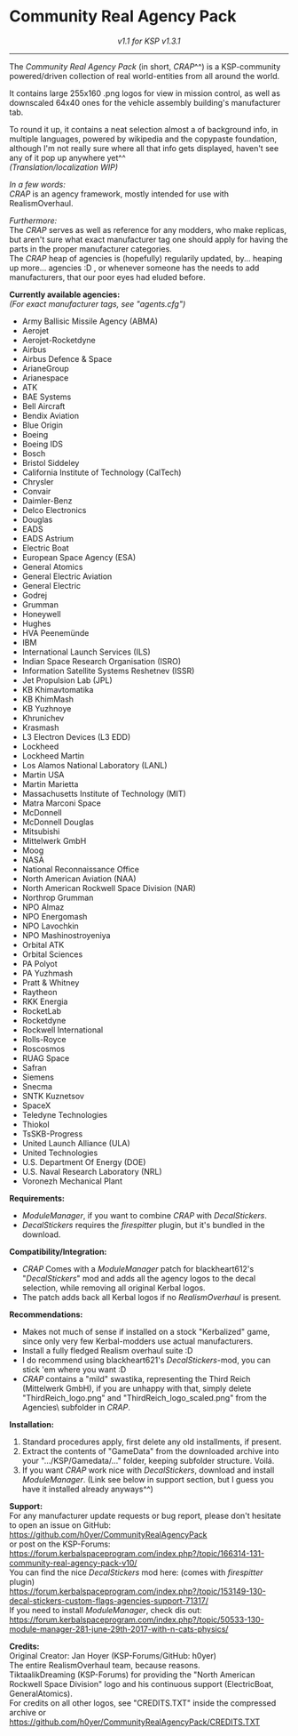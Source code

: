 # Community Real Agency Pack  
_<p style="text-align: center;">v1.1 for KSP v1.3.1</p>_  

---

The _Community Real Agency Pack_ (in short, _CRAP_^^) is a KSP-community powered/driven collection of real world-entities from all around the world.

It contains large 255x160 .png logos for view in mission control, as well as downscaled 64x40 ones for the vehicle assembly building's manufacturer tab.

To round it up, it contains a neat selection almost a of background info, in multiple languages, powered by wikipedia and the copypaste foundation, although I'm not really sure where all that info gets displayed, haven't see any of it pop up anywhere yet^^  
_(Translation/localization WIP)_

_In a few words:_  
_CRAP_ is an agency framework, mostly intended for use with RealismOverhaul.

_Furthermore:_  
The _CRAP_ serves as well as reference for any modders, who make replicas, but aren't sure what exact manufacturer tag one should apply for having the parts in the proper manufacturer categories.  
The _CRAP_ heap of agencies is (hopefully) regularily updated, by... heaping up more... agencies :D , or whenever someone has the needs to add manufacturers, that our poor eyes had eluded before.



__Currently available agencies:__  
_(For exact manufacturer tags, see "agents.cfg")_

- Army Ballisic Missile Agency (ABMA)
- Aerojet
- Aerojet-Rocketdyne
- Airbus
- Airbus Defence & Space
- ArianeGroup
- Arianespace
- ATK
- BAE Systems
- Bell Aircraft
- Bendix Aviation
- Blue Origin
- Boeing
- Boeing IDS
- Bosch
- Bristol Siddeley
- California Institute of Technology (CalTech)
- Chrysler
- Convair
- Daimler-Benz
- Delco Electronics
- Douglas
- EADS
- EADS Astrium
- Electric Boat
- European Space Agency (ESA)
- General Atomics
- General Electric Aviation
- General Electric
- Godrej
- Grumman
- Honeywell
- Hughes
- HVA Peenemünde
- IBM
- International Launch Services (ILS)
- Indian Space Research Organisation (ISRO)
- Information Satellite Systems Reshetnev (ISSR)
- Jet Propulsion Lab (JPL)
- KB Khimavtomatika
- KB KhimMash
- KB Yuzhnoye
- Khrunichev
- Krasmash
- L3 Electron Devices (L3 EDD)
- Lockheed
- Lockheed Martin
- Los Alamos National Laboratory (LANL)
- Martin USA
- Martin Marietta
- Massachusetts Institute of Technology (MIT)
- Matra Marconi Space
- McDonnell
- McDonnell Douglas
- Mitsubishi
- Mittelwerk GmbH
- Moog
- NASA
- National Reconnaissance Office
- North American Aviation (NAA)
- North American Rockwell Space Division (NAR)
- Northrop Grumman
- NPO Almaz
- NPO Energomash
- NPO Lavochkin
- NPO Mashinostroyeniya
- Orbital ATK
- Orbital Sciences
- PA Polyot
- PA Yuzhmash
- Pratt & Whitney
- Raytheon
- RKK Energia
- RocketLab
- Rocketdyne
- Rockwell International
- Rolls-Royce
- Roscosmos
- RUAG Space
- Safran
- Siemens
- Snecma
- SNTK Kuznetsov
- SpaceX
- Teledyne Technologies
- Thiokol
- TsSKB-Progress
- United Launch Alliance (ULA)
- United Technologies
- U.S. Department Of Energy (DOE)
- U.S. Naval Research Laboratory (NRL)
- Voronezh Mechanical Plant

__Requirements:__  
- _ModuleManager_, if you want to combine _CRAP_ with _DecalStickers_.
- _DecalStickers_ requires the _firespitter_ plugin, but it's bundled in the download.

__Compatibility/Integration:__  
- _CRAP_ Comes with a _ModuleManager_ patch for blackheart612's "_DecalStickers_" mod and adds all the agency logos to the decal selection, while removing all original Kerbal logos.
- The patch adds back all Kerbal logos if no _RealismOverhaul_ is present.

__Recommendations:__  
- Makes not much of sense if installed on a stock "Kerbalized" game, since only very few Kerbal-modders use actual manufacturers.  
- Install a fully fledged Realism overhaul suite :D
- I do recommend using blackheart621's _DecalStickers_-mod, you can stick 'em where you want :D  
- _CRAP_ contains a "mild" swastika, representing the Third Reich (Mittelwerk GmbH), if you are unhappy with that, simply delete "ThirdReich_logo.png" and "ThirdReich_logo_scaled.png" from the Agencies\ subfolder in _CRAP_.

__Installation:__  
1. Standard procedures apply, first delete any old installments, if present.  
2. Extract the contents of "GameData" from the downloaded archive into your ".../KSP/Gamedata/..." folder, keeping subfolder structure. Voilá.  
3. If you want _CRAP_ work nice with _DecalStickers_, download and install _ModuleManager_. (Link see below in support section, but I guess you have it installed already anyways^^)

__Support:__  
For any manufacturer update requests or bug report, please don't hesitate to open an issue on GitHub:  
https://github.com/h0yer/CommunityRealAgencyPack  
or post on the KSP-Forums:  
https://forum.kerbalspaceprogram.com/index.php?/topic/166314-131-community-real-agency-pack-v10/  
You can find the nice _DecalStickers_ mod here: (comes with _firespitter_ plugin)  
https://forum.kerbalspaceprogram.com/index.php?/topic/153149-130-decal-stickers-custom-flags-agencies-support-71317/  
If you need to install _ModuleManager_, check dis out:  
https://forum.kerbalspaceprogram.com/index.php?/topic/50533-130-module-manager-281-june-29th-2017-with-n-cats-physics/  

__Credits:__  
Original Creator: Jan Hoyer (KSP-Forums/GitHub: h0yer)  
The entire RealismOverhaul team, because reasons.  
TiktaalikDreaming (KSP-Forums) for providing the "North American Rockwell Space Division" logo and his continuous support (ElectricBoat, GeneralAtomics).  
For credits on all other logos, see "CREDITS.TXT" inside the compressed archive or  
https://github.com/h0yer/CommunityRealAgencyPack/CREDITS.TXT
